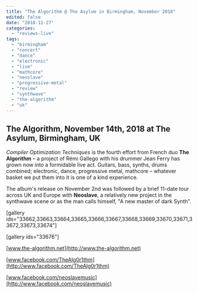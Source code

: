 ```yaml
---
title: "The Algorithm @ The Asylum in Birmingham, November 2018"
edited: false
date: "2018-11-27"
categories:
  - "reviews-live"
tags:
  - "birmingham"
  - "concert"
  - "dance"
  - "electronic"
  - "live"
  - "mathcore"
  - "neoslave"
  - "progressive-metal"
  - "review"
  - "synthwave"
  - "the-algorithm"
  - "uk"
---
```


## The Algorithm, November 14th, 2018 at The Asylum, Birmingham, UK

_Compiler Optimization Techniques_ is the fourth effort from French duo **The Algorithm** – a project of Rémi Gallego with his drummer Jean Ferry has grown now into a formidable live act. Guitars, bass, synths, drums combined; electronic, dance, progressive metal, mathcore – whatever basket we put them into it is one of a kind experience.

The album's release on November 2nd was followed by a brief 11-date tour across UK and Europe with **Neoslave**, a relatively new project in the synthwave scene or as the man calls himself, "A new master of dark Synth".

\[gallery ids="33662,33663,33664,33665,33666,33667,33668,33669,33670,33671,33672,33673,33674"\]

\[gallery ids="33676"\]

[www.the-algorithm.net](http://www.the-algorithm.net)

[www.facebook.com/TheAlg0r1thm](http://www.facebook.com/TheAlg0r1thm)

[www.facebook.com/neoslavemusic](http://www.facebook.com/neoslavemusic)
